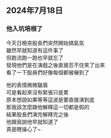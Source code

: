 ## 2024年7月18日
### 他入坑培根了

今天日檢突股長們突然開始搞氣氛  
雖然早就知道有這件事了  
但跑流跑一跑也早就忘了  
發現他們是在演戲之後直接忍不住笑了出來  
看了一下股員們好像每個都被嚇到了  

他的表情微微皺眉  
可是看起來沒有緊張只是累  
原本想說如果等等這波是要直接演到底  
那我該怎麼跟他解釋這一切都是假的  
結果股長們演完解釋完之後  
他跟我說他早就知道了  
真是瞎操心了~  